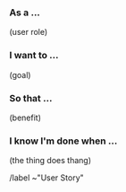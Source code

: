 ### As a ...

(user role)

### I want to ...

(goal)

### So that ...

(benefit)


### I know I'm done when ...

(the thing does thang)



/label ~"User Story"
